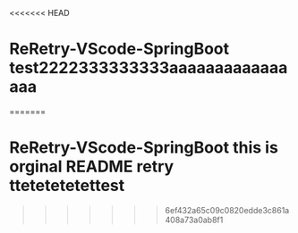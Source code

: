 <<<<<<< HEAD
# ReRetry-VScode-SpringBoot test2222333333333aaaaaaaaaaaaaaaa
=======
# ReRetry-VScode-SpringBoot this is orginal README retry ttetetetetettest
>>>>>>> 6ef432a65c09c0820edde3c861a408a73a0ab8f1
